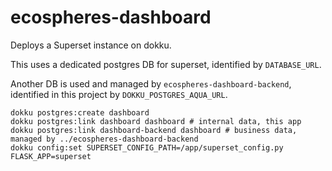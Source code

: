 # ecospheres-dashboard

Deploys a Superset instance on dokku.

This uses a dedicated postgres DB for superset, identified by `DATABASE_URL`.

Another DB is used and managed by `ecospheres-dashboard-backend`, identified in this project by `DOKKU_POSTGRES_AQUA_URL`.


```shell
dokku postgres:create dashboard
dokku postgres:link dashboard dashboard # internal data, this app
dokku postgres:link dashboard-backend dashboard # business data, managed by ../ecospheres-dashboard-backend
dokku config:set SUPERSET_CONFIG_PATH=/app/superset_config.py FLASK_APP=superset
```
